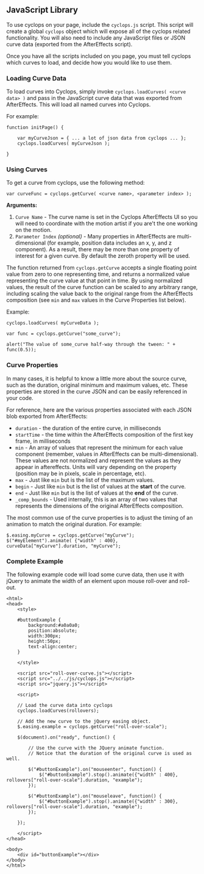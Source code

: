 ## JavaScript Library

To use cyclops on your page, include the `cyclops.js` script.  This script will create a global `cyclops` object which will expose all of the cyclops related functionality.  You will also need to include any JavaScript files or JSON curve data (exported from the AfterEffects script).

Once you have all the scripts included on you page, you must tell cyclops which curves to load, and decide how you would like to use them.

### Loading Curve Data

To load curves into Cyclops, simply invoke `cyclops.loadCurves( <curve data> )` and pass in the JavaScript curve data that was exported from AfterEffects.  This will load all named curves into Cyclops.  

For example:

	function initPage() {
	
		var myCurveJson = { ... a lot of json data from cyclops ... };
		cyclops.loadCurves( myCurveJson );
		
	}

### Using Curves

To get a curve from cyclops, use the following method:

`var curveFunc = cyclops.getCurve( <curve name>, <parameter index> );`

**Arguments:**

1. `Curve Name` - The curve name is set in the Cyclops AfterEffects UI so you will need to coordinate with the motion artist if you are't the one working on the motion.
2. `Parameter Index` _(optional)_ - Many properties in AfterEffects are multi-dimensional (for example, position data includes an x, y, and z component).  As a result, there may be more than one property of interest for a given curve.  By default the zeroth property will be used.

The function returned from `cyclops.getCurve` accepts a single floating point value from zero to one representing time, and returns a normalized value representing the curve value at that point in time.  By using normalized values, the result of the curve function can be scaled to any arbitrary range, including scaling the value back to the original range from the AfterEffects composition (see `min` and `max` values in the Curve Properties list below).

Example:

	cyclops.loadCurves( myCurveData );
	
	var func = cyclops.getCurve("some_curve");
	
	alert("The value of some_curve half-way through the tween: " + func(0.5));


### Curve Properties

In many cases, it is helpful to know a little more about the source curve, such as the duration, original minimum and maximum values, etc.  These properties are stored in the curve JSON and can be easily referenced in your code.

For reference, here are the various properties associated with each JSON blob exported from AfterEffects:

* `duration` - the duration of the entire curve, in milliseconds
* `startTime` - the time within the AfterEffects composition of the first key frame, in milliseconds
* `min` - An array of values that represent the minimum for each value component (remember, values in AfterEffects can be multi-dimensional).  These values are not normalized and represent the values as they appear in aftereffects.  Units will vary depending on the property (position may be in pixels, scale in percentage, etc).
* `max` - Just like `min` but is the list of the maximum values.
* `begin` - Just like `min` but is the list of values at the **start** of the curve.
* `end` - Just like `min` but is the list of values at the **end** of the curve.
* `_comp_bounds` - Used internally, this is an array of two values that represents the dimensions of the original AfterEffects composition.

The most common use of the curve properties is to adjust the timing of an animation to match the original duration.  For example:


	$.easing.myCurve = cyclops.getCurve("myCurve");
	$("#myElement").animate( {"width" : 400}, curveData["myCurve"].duration, "myCurve");

### Complete Example

The following example code will load some curve data, then use it with jQuery to animate the width of an element upon mouse roll-over and roll-out.

	<html>
	<head>
		<style>
		
		#buttonExample {
			background:#a0a0a0;
			position:absolute;
			width:300px;
			height:50px;
			text-align:center;
		}
	
		</style>
	
		<script src="roll-over-curve.js"></script>
		<script src="../../js/cyclops.js"></script>
		<script src="jquery.js"></script>
	
		<script>
	
		// Load the curve data into cyclops
		cyclops.loadCurves(rollovers);
	
		// Add the new curve to the jQuery easing object.
		$.easing.example = cyclops.getCurve("roll-over-scale");
	
		$(document).on("ready", function() {
	
			// Use the curve with the JQuery animate function.
			// Notice that the duration of the original curve is used as well.
			
			$("#buttonExample").on("mouseenter", function() {
				$("#buttonExample").stop().animate({"width" : 400}, rollovers["roll-over-scale"].duration, "example");
			});
	
			$("#buttonExample").on("mouseleave", function() {
				$("#buttonExample").stop().animate({"width" : 300}, rollovers["roll-over-scale"].duration, "example");
			});
	
		});
	
		</script>
	</head>
	
	<body>
		<div id="buttonExample"></div>
	</body>
	</html>